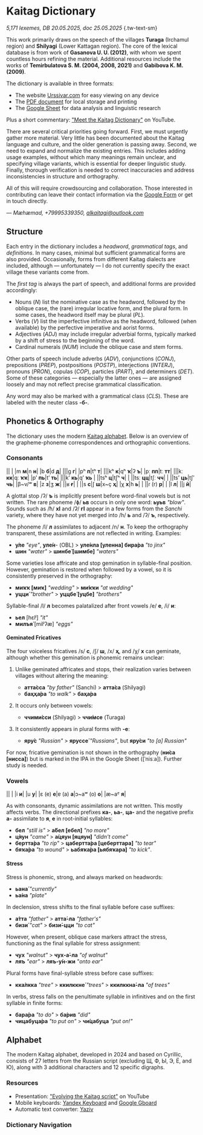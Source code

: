 # Kaitag Dictionary

*5,171 lexemes, DB 20.05.2025, doc 25.05.2025* {.tw-text-sm}

This work primarily draws on the speech of the villages **Turaga** (Irchamul region) and **Shilyagi** (Lower Kattagan region). The core of the lexical database is from work of **Gasanova U. U. (2012)**, with whom we spent countless hours refining the material. Additional resources include the works of **Temirbulatova S. M. (2004, 2008, 2021)** and **Gabibova K. M. (2009)**.

The dictionary is available in three formats:

* The website [Urssivar.com](https://urssivar.com/dictionary) for easy viewing on any device
* The [PDF document](/xdq-eng%20dictionary.pdf) for local storage and printing
* The [Google Sheet](https://forms.gle/ZrPaUdamKc2t8LE78) for data analysis and linguistic research

Plus a short commentary: ["Meet the Kaitag Dictionary"](https://youtu.be/Ad2o1hwYagA) on YouTube.

There are several critical priorities going forward. First, we must urgently gather more material. Very little has been documented about the Kaitag language and culture, and the older generation is passing away. Second, we need to expand and normalize the existing entries. This includes adding usage examples, without which many meanings remain unclear, and specifying village variants, which is essential for deeper linguistic study. Finally, thorough verification is needed to correct inaccuracies and address inconsistencies in structure and orthography.

All of this will require crowdsourcing and collaboration. Those interested in contributing can leave their contact information via the [Google Form](https://docs.google.com/forms/d/e/1FAIpQLSfgayq-rorEHzKEM61fvshMAFAUdhfLQyEODb67skJpaWFyAw/viewform?usp=preview) or get in touch directly.

*— Mæhæmad, +79995339350, <alkaitagi@outlook.com>*

## Structure

Each entry in the dictionary includes a *headword*, *grammatical tags*, and *definitions*. In many cases, minimal but sufficient grammatical forms are also provided. Occasionally, forms from different Kaitag dialects are included, although — unfortunately — I do not currently specify the exact village these variants come from.

The *first tag* is always the part of speech, and additional forms are provided accordingly:

* Nouns (*N*) list the nominative case as the headword, followed by the oblique case, the (rare) irregular locative form, and the plural form. In some cases, the headword itself may be plural (*PL*).
* Verbs (*V*) list the imperfective infinitive as the headword, followed (when available) by the perfective imperative and aorist forms.
* Adjectives (*ADJ*) may include irregular adverbial forms, typically marked by a shift of stress to the beginning of the word.
* Cardinal numerals (*NUM*) include the oblique case and stem forms.
  
Other parts of speech include adverbs (*ADV*), conjunctions (*CONJ*), prepositions (*PREP*), postpositions (*POSTP*), interjections (*INTERJ*), pronouns (*PRON*), copulas (*COP*), particles (*PART*), and determiners (*DET*). Some of these categories — especially the latter ones — are assigned loosely and may not reflect precise grammatical classification.

Any word may also be marked with a grammatical class (*CLS*). These are labeled with the neuter class **-б-**.

## Phonetics & Orthography

The dictionary uses the modern [Kaitag alphabet](#alphabet). Below is an overview of the grapheme-phoneme correspondences and orthographic conventions.

### Consonants

<div class="table-wide">

||
|
|m **м**|n **н**|
|b **б**|d **д**| |||g **г**|
|pʰ **п**|tʰ **т**| |||kʰ **к**|qʰ **ҡ**|ʔ **ъ**|
|pː **пп**|tː **тт**| |||kː **кк**|qː **ҡҡ**|
|pʼ **пь**|tʼ **ть**| |||kʼ **кь**|qʼ **ҡь**
| ||tsʰ **ц**|tʃʰ **ч**|
| ||tsː **цц**|tʃː **чч**|
| ||tsʼ **ць**|tʃʼ **чь**|
|β~v/ʷ **в**| |z **з**|ʒ **ж**| ||ʁ **ғ**|
| ||s **с**|ʃ **ш**|x~ç **ҳ**| |χ **х**|h **ь**|
| ||ɾ (r)  **р**|
| |l **л**| ||j **й**|

</div>

A glottal stop /ʔ/ **ъ** is implicitly present before word-final vowels but is not written. The rare phoneme /ɸ/ **ьв** occurs in only one word: **ьуьв** *"blow"*. Sounds such as /ħ/ **хӏ** and /ʡ/ **гӏ** appear in a few forms from the *Sanchi* variety, where they have not yet merged into /h/ **ь** and /ʔ/ **ъ**, respectively.

The phoneme /l/ **л** assimilates to adjacent /n/ **н**. To keep the orthography transparent, these assimilations are not reflected in writing. Examples:

* **у́ле** *"eye"*, **уле́н**- (OBL) > **уле́нла [уленна] бира́ра** *"to jinx"*
* **шин** *"water"* > **шинбе́ [шимбе]** *"waters"*

Some varieties lose affricate and stop gemination in syllable-final position. However, gemination is restored when followed by a vowel, so it is consistently preserved in the orthography:

* **миҡҡ [миҡ]** *"wedding"* > **ми́ҡҡи** *"at wedding"*
* **уцци́** *"brother"* > **уццбе́ [уцбе]** *"brothers"*

Syllable-final /l/ **л** becomes palatalized after front vowels /e/ **е**, /i/ **и**:

* **ьел** [hɛlʲ] *"it"*
* **милъя́** [milʲʔæ] *"eggs"*

#### Geminated Fricatives

The four voiceless fricatives /s/ **с**, /ʃ/ **ш**, /x/ **ҳ**, and /χ/ **х** can geminate, although whether this gemination is phonemic remains unclear:

1. Unlike geminated affricates and stops, their realization varies between villages without altering the meaning:

   * **атта́сса** *"by father"* (Sanchi) > **атта́са** (Shilyagi)
   * **баҳҳа́ра** *"to walk"* > **баҳа́ра**

2. It occurs only between vowels:

   * **ччими́сси** (Shilyagi) > **ччи́мсе** (Turaga)

3. It consistently appears in plural forms with **-е**:

   * **яру́с** *"Russian"* > **яруссе́** *"Russians"*, but **яру́си** *"to [a] Russian"*

For now, fricative gemination is not shown in the orthography (**ни́са [нисса]**) but is marked in the IPA in the Google Sheet ([ˈnisːa]). Further study is needed.

### Vowels

<div class="table-wide">

||
|
|i **и**| |u **у**|
|ɛ (e) **е**|ɐ (a) **а**|ɔ~aʷ (o) **о**|
|æ~aˤ **я**|

</div>

As with consonants, dynamic assimilations are not written. This mostly affects verbs. The directional prefixes **ка-**, **ьа-**, **ца-** and the negative prefix **а-** assimilate to **я**, **е** in root-initial syllables:

* **бел** *"still is"* > **а́бел [ебел]** *"no more"*
* **ц́яун** *"came"* > **а́цяун [яцяун]** *"didn't come"*
* **бертта́ра** *"to rip"* > **цабертта́ра [цеберттара]** *"to tear"*
* **бяҡа́ра** *"to wound"* > **ьабяҡа́ра [ьябяҡара]** *"to kick"*.

#### Stress

Stress is phonemic, strong, and always marked on headwords:

* **ьана́** *"currently"*
* **ьа́на** *"plate"*

In declension, stress shifts to the final syllable before case suffixes:

* **а́тта** *"father"* > **атта́-ла** *"father's"*
* **бизи́** *"cat"* > **бизи́-цци** *"to cat"*

However, when present, oblique case markers attract the stress, functioning as the final syllable for stress assignment:

* **чух** *"walnut"* > **чух-а́-ла** *"of walnut"*
* **ляъ** *"ear"* > **ляъ-у́н-жи** *"onto ear"*

Plural forms have final-syllable stress before case suffixes:

* **кка́лкка** *"tree"* > **ккилккне́** *"trees"* > **ккилккна́-ла** *"of trees"*

In verbs, stress falls on the penultimate syllable in infinitives and on the first syllable in finite forms:

* **бара́ра** *"to do"* > **ба́рив** *"did"*
* **чицабуца́ра** *"to put on"* > **чи́цабуца** *"put on!"*

## Alphabet

The modern Kaitag alphabet, developed in 2024 and based on Cyrillic, consists of 27 letters from the Russian script (excluding Щ, Ф, Ы, Э, Ё, and Ю), along with 3 additional characters and 12 specific digraphs.

### Resources

* Presentation: ["Evolving the Kaitag script"](https://youtu.be/Ad2o1hwYagA) on YouTube
* Mobile keyboards: [Yandex Keyboard](https://redirect.appmetrica.yandex.com/serve/172416875559437678) and [Google Gboard](https://play.google.com/store/apps/details?id=com.google.android.inputmethod.latin)
* Automatic text converter: [Yaziv](https://yaziv.raxys.app/?lang=xdq&to=0&from=3&text=%D0%BA%D1%8A%D0%B0%D0%B1%D0%B0%D0%B3%D1%8A+%D0%B1%D0%B5%D0%BB%D1%85%D1%8C%D1%83%D0%BD)

### Dictionary Navigation

<DIndex :dict="dict" :local="$frontmatter.navbar === false" class="tw-my-4"/>
